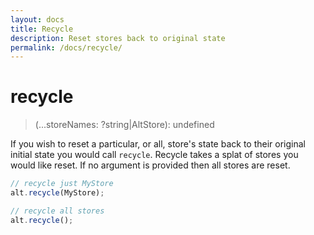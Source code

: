 ```yaml
---
layout: docs
title: Recycle
description: Reset stores back to original state
permalink: /docs/recycle/
---
```


# recycle

> (...storeNames: ?string|AltStore): undefined

If you wish to reset a particular, or all, store's state back to their original initial state you would call `recycle`. Recycle takes a splat of stores you would like reset. If no argument is provided then all stores are reset.

```js
// recycle just MyStore
alt.recycle(MyStore);

// recycle all stores
alt.recycle();
```
